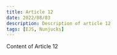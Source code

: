 ```yaml
---
title: Article 12
date: 2022/08/03
description: Description of article 12
tags: [EJS, Nunjucks]
---
```


Content of Article 12
